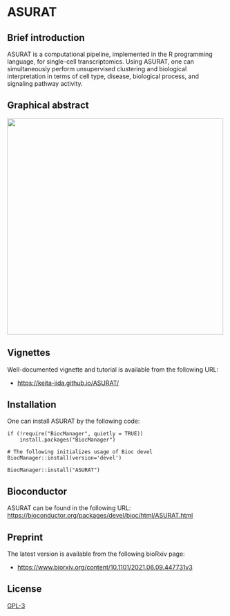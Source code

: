 # ASURAT
## Brief introduction
ASURAT is a computational pipeline, implemented in the R programming language, for single-cell transcriptomics.
Using ASURAT, one can simultaneously perform unsupervised clustering and biological interpretation in terms of cell type, disease, biological process, and signaling pathway activity.

## Graphical abstract
<img src="vignettes/figure_00_0001.png" width="500px">

## Vignettes
Well-documented vignette and tutorial is available from the following URL:

* https://keita-iida.github.io/ASURAT/

## Installation
One can install ASURAT by the following code:

```{r}
if (!require("BiocManager", quietly = TRUE))
    install.packages("BiocManager")

# The following initializes usage of Bioc devel
BiocManager::install(version='devel')

BiocManager::install("ASURAT")
```

## Bioconductor
ASURAT can be found in the following URL:
https://bioconductor.org/packages/devel/bioc/html/ASURAT.html

## Preprint
The latest version is available from the following bioRxiv page:

* https://www.biorxiv.org/content/10.1101/2021.06.09.447731v3

## License
[GPL-3](https://github.com/keita-iida/ASURAT/blob/main/LICENSE)


